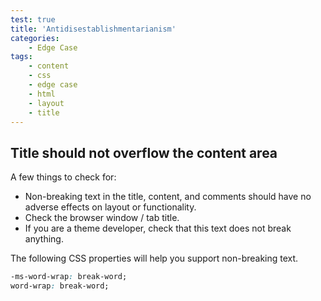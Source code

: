 ```yaml
---
test: true
title: 'Antidisestablishmentarianism'
categories:
    - Edge Case
tags:
    - content
    - css
    - edge case
    - html
    - layout
    - title
---
```


## Title should not overflow the content area

A few things to check for:

-   Non-breaking text in the title, content, and comments should have no
    adverse effects on layout or functionality.
-   Check the browser window / tab title.
-   If you are a theme developer, check that this text does not break
    anything.

The following CSS properties will help you support non-breaking text.

```css
-ms-word-wrap: break-word;
word-wrap: break-word;
```

